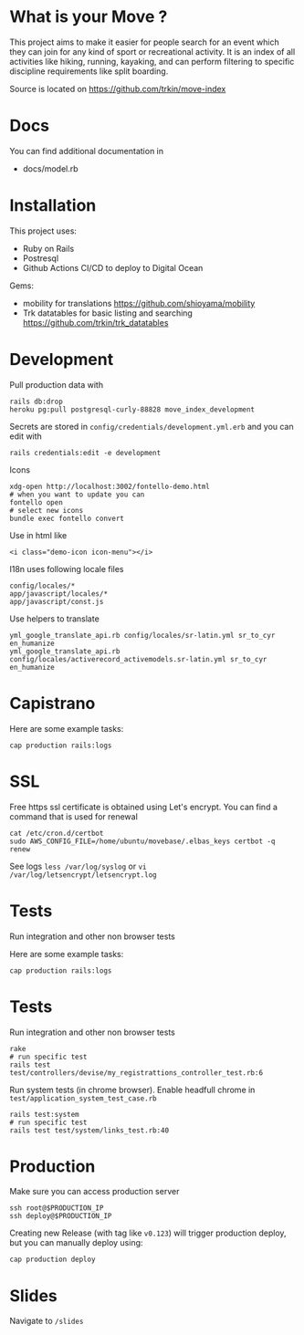 # What is your Move ?

This project aims to make it easier for people search for an event which they
can join for any kind of sport or recreational activity. It is an index of all
activities like hiking, running, kayaking, and can perform filtering to specific
discipline requirements like split boarding.

Source is located on https://github.com/trkin/move-index

# Docs

You can find additional documentation in

* docs/model.rb

# Installation

This project uses:

* Ruby on Rails
* Postresql
* Github Actions CI/CD to deploy to Digital Ocean

Gems:

* mobility for translations https://github.com/shioyama/mobility
* Trk datatables for basic listing and searching
  https://github.com/trkin/trk_datatables

# Development

Pull production data with
```
rails db:drop
heroku pg:pull postgresql-curly-88828 move_index_development
```

Secrets are stored in `config/credentials/development.yml.erb` and you can edit
with

```
rails credentials:edit -e development
```

Icons

```
xdg-open http://localhost:3002/fontello-demo.html
# when you want to update you can
fontello open
# select new icons
bundle exec fontello convert
```
Use in html like
```
<i class="demo-icon icon-menu"></i>
```

I18n uses following locale files

```
config/locales/*
app/javascript/locales/*
app/javascript/const.js
```

Use helpers to translate
```
yml_google_translate_api.rb config/locales/sr-latin.yml sr_to_cyr en_humanize
yml_google_translate_api.rb config/locales/activerecord_activemodels.sr-latin.yml sr_to_cyr en_humanize
```

# Capistrano

Here are some example tasks:

```
cap production rails:logs
```

# SSL

Free https ssl certificate is obtained using Let's encrypt.
You can find a command that is used for renewal

```
cat /etc/cron.d/certbot
sudo AWS_CONFIG_FILE=/home/ubuntu/movebase/.elbas_keys certbot -q renew
```
See logs `less /var/log/syslog` or `vi /var/log/letsencrypt/letsencrypt.log`

# Tests

Run integration and other non browser tests


Here are some example tasks:

```
cap production rails:logs
```

# Tests

Run integration and other non browser tests

```
rake
# run specific test
rails test test/controllers/devise/my_registrattions_controller_test.rb:6
```
Run system tests (in chrome browser). Enable headfull chrome in
`test/application_system_test_case.rb`

```
rails test:system
# run specific test
rails test test/system/links_test.rb:40
```

# Production

Make sure you can access production server
```
ssh root@$PRODUCTION_IP
ssh deploy@$PRODUCTION_IP
```

Creating new Release (with tag like `v0.123`) will trigger production deploy,
but you can manually deploy using:

```
cap production deploy
```

# Slides

Navigate to `/slides`
